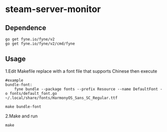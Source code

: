 # steam-server-monitor

## Dependence
```
go get fyne.io/fyne/v2
go get fyne.io/fyne/v2/cmd/fyne
```

## Usage

1.Edit Makefile replace <font-file> with a font file that supports Chinese then execute
```
#example
bundle-font:
	fyne bundle --package fonts --prefix Resource --name DefaultFont -o fonts/default_font.go ~/.local/share/fonts/HarmonyOS_Sans_SC_Regular.ttf
```

```
make bundle-font
```

2.Make and run

```
make
```
